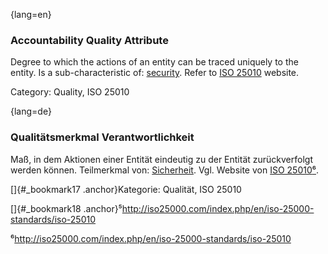 {lang=en}
### Accountability Quality Attribute
Degree to which the actions of an entity can be traced uniquely to the entity.
Is a sub-characteristic of: [security](#term-security-quality-attribute).
Refer to [ISO 25010](http://iso25000.com/index.php/en/iso-25000-standards/iso-25010) website.

Category: Quality, ISO 25010


{lang=de}
### Qualitätsmerkmal Verantwortlichkeit

Maß, in dem Aktionen einer Entität eindeutig zu der Entität
zurückverfolgt werden können. Teilmerkmal von:
[Sicherheit](#_bookmark184). Vgl. Website von [ISO
25010](http://iso25000.com/index.php/en/iso-25000-standards/iso-25010)[⁶](#_bookmark18).

[]{#_bookmark17 .anchor}Kategorie: Qualität, ISO 25010

[]{#_bookmark18
.anchor}⁵<http://iso25000.com/index.php/en/iso-25000-standards/iso-25010>

⁶<http://iso25000.com/index.php/en/iso-25000-standards/iso-25010>